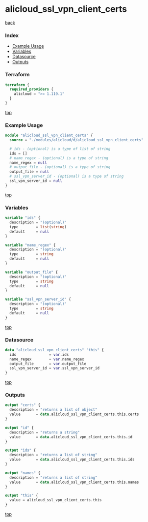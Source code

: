 # alicloud_ssl_vpn_client_certs

[back](../alicloud.md)

### Index

- [Example Usage](#example-usage)
- [Variables](#variables)
- [Datasource](#datasource)
- [Outputs](#outputs)

### Terraform

```terraform
terraform {
  required_providers {
    alicloud = ">= 1.119.1"
  }
}
```

[top](#index)

### Example Usage

```terraform
module "alicloud_ssl_vpn_client_certs" {
  source = "./modules/alicloud/d/alicloud_ssl_vpn_client_certs"

  # ids - (optional) is a type of list of string
  ids = []
  # name_regex - (optional) is a type of string
  name_regex = null
  # output_file - (optional) is a type of string
  output_file = null
  # ssl_vpn_server_id - (optional) is a type of string
  ssl_vpn_server_id = null
}
```

[top](#index)

### Variables

```terraform
variable "ids" {
  description = "(optional)"
  type        = list(string)
  default     = null
}

variable "name_regex" {
  description = "(optional)"
  type        = string
  default     = null
}

variable "output_file" {
  description = "(optional)"
  type        = string
  default     = null
}

variable "ssl_vpn_server_id" {
  description = "(optional)"
  type        = string
  default     = null
}
```

[top](#index)

### Datasource

```terraform
data "alicloud_ssl_vpn_client_certs" "this" {
  ids               = var.ids
  name_regex        = var.name_regex
  output_file       = var.output_file
  ssl_vpn_server_id = var.ssl_vpn_server_id
}
```

[top](#index)

### Outputs

```terraform
output "certs" {
  description = "returns a list of object"
  value       = data.alicloud_ssl_vpn_client_certs.this.certs
}

output "id" {
  description = "returns a string"
  value       = data.alicloud_ssl_vpn_client_certs.this.id
}

output "ids" {
  description = "returns a list of string"
  value       = data.alicloud_ssl_vpn_client_certs.this.ids
}

output "names" {
  description = "returns a list of string"
  value       = data.alicloud_ssl_vpn_client_certs.this.names
}

output "this" {
  value = alicloud_ssl_vpn_client_certs.this
}
```

[top](#index)